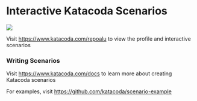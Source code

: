 # Interactive Katacoda Scenarios

[![](http://shields.katacoda.com/katacoda/repoalu/count.svg)](https://www.katacoda.com/repoalu "Get your profile on Katacoda.com")

Visit https://www.katacoda.com/repoalu to view the profile and interactive scenarios

### Writing Scenarios
Visit https://www.katacoda.com/docs to learn more about creating Katacoda scenarios

For examples, visit https://github.com/katacoda/scenario-example
